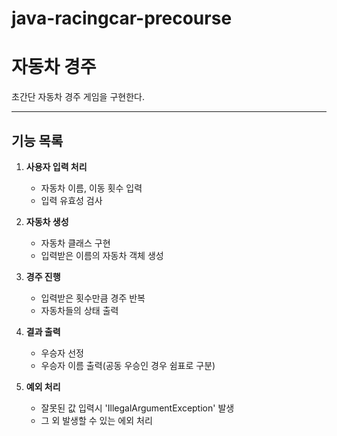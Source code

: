 # java-racingcar-precourse

# 자동차 경주
 초간단 자동차 경주 게임을 구현한다.

---
## 기능 목록
1. **사용자 입력 처리**
   - 자동차 이름, 이동 횟수 입력 
   - 입력 유효성 검사

2. **자동차 생성**
   - 자동차 클래스 구현
   - 입력받은 이름의 자동차 객체 생성

3. **경주 진행**
   - 입력받은 횟수만큼 경주 반복
   - 자동차들의 상태 출력

4. **결과 출력**
   - 우승자 선정
   - 우승자 이름 출력(공동 우승인 경우 쉼표로 구분)

5. **예외 처리**
   - 잘못된 값 입력시 'IllegalArgumentException' 발생
   - 그 외 발생할 수 있는 에외 처리
